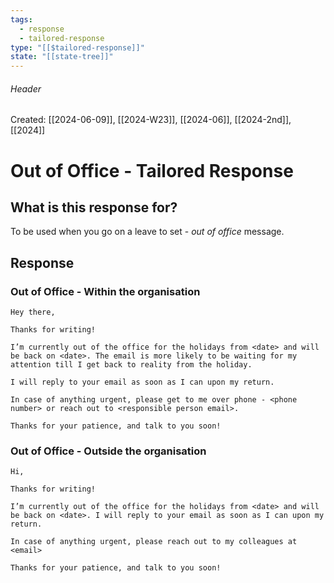 ```yaml
---
tags:
  - response
  - tailored-response
type: "[[$tailored-response]]"
state: "[[state-tree]]"
---
```

###### Header
Created: [[2024-06-09]], [[2024-W23]], [[2024-06]], [[2024-2nd]], [[2024]]
# Out of Office - Tailored Response

## What is this response for?

To be used when you go on a leave to set - *out of office* message.

## Response
### Out of Office - Within the organisation

```
Hey there,

Thanks for writing!

I’m currently out of the office for the holidays from <date> and will be back on <date>. The email is more likely to be waiting for my attention till I get back to reality from the holiday.

I will reply to your email as soon as I can upon my return.

In case of anything urgent, please get to me over phone - <phone number> or reach out to <responsible person email>.

Thanks for your patience, and talk to you soon!

```

### Out of Office - Outside the organisation

```
Hi,

Thanks for writing!

I’m currently out of the office for the holidays from <date> and will be back on <date>. I will reply to your email as soon as I can upon my return.

In case of anything urgent, please reach out to my colleagues at <email>

Thanks for your patience, and talk to you soon!
```
